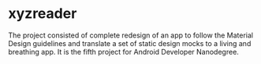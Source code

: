 # xyzreader
The project consisted of complete redesign of an app to follow the Material Design guidelines and translate a set of static design mocks to a living and breathing app. It is the fifth project for Android Developer Nanodegree.
